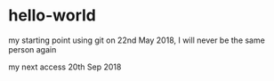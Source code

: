 # hello-world
my starting point using git
on 22nd May 2018, I will never be the same person again

my next access 20th Sep 2018